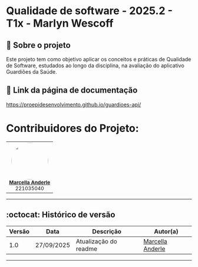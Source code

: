 # Qualidade de software - 2025.2 - T1x - Marlyn Wescoff

## :scroll: Sobre o projeto

Este projeto tem como objetivo aplicar os conceitos e práticas de Qualidade de Software, estudados ao longo da disciplina, na avaliação do aplicativo Guardiões da Saúde.

## :paperclip: Link da página de documentação
https://proepidesenvolvimento.github.io/guardioes-api/

# Contribuidores do Projeto:

<!-- Foto dos participantes do grupo -->
<div align="center">
  <table>
    <tr>
      <td align="center">
        <a href="https://github.com/marcellaanderle">
          <img style="border-radius: 50%;" src="https://github.com/marcellaanderle.png" width="100px;" alt=""/>
        </a>
        <br />
        <sub><b><a href="https://github.com/marcellaanderle">Marcella Anderle</a></b></sub>
        <br />
        <sub>221035040</sub>
      </td>
    </tr>
  </table>
</div>

<hr/>

## :octocat: Histórico de versão 

| Versão | Data | Descrição | Autor(a) |
|--------|------|----------|----------|
| 1.0    | 27/09/2025 | Atualização do readme | [Marcella Anderle](https://github.com/marcellaanderle)|


<hr/>

